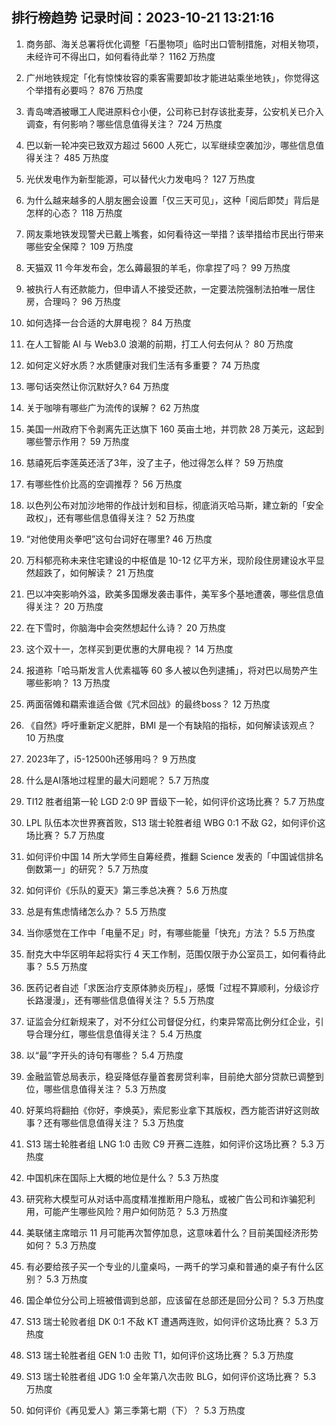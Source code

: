 
## 排行榜趋势 记录时间：2023-10-21 13:21:16
  
  1. 商务部、海关总署将优化调整「石墨物项」临时出口管制措施，对相关物项，未经许可不得出口，如何看待此举？ 1162 万热度
    
  2. 广州地铁规定「化有惊悚妆容的乘客需要卸妆才能进站乘坐地铁」，你觉得这个举措有必要吗？ 876 万热度
    
  3. 青岛啤酒被曝工人爬进原料仓小便，公司称已封存该批麦芽，公安机关已介入调查，有何影响？哪些信息值得关注？ 724 万热度
    
  4. 巴以新一轮冲突已致双方超过 5600 人死亡，以军继续空袭加沙，哪些信息值得关注？ 485 万热度
    
  5. 光伏发电作为新型能源，可以替代火力发电吗？ 127 万热度
    
  6. 为什么越来越多的人朋友圈会设置「仅三天可见」，这种「阅后即焚」背后是怎样的心态？ 118 万热度
    
  7. 网友乘地铁发现警犬已戴上嘴套，如何看待这一举措？该举措给市民出行带来哪些安全保障？ 109 万热度
    
  8. 天猫双 11 今年发布会，怎么薅最狠的羊毛，你拿捏了吗？ 99 万热度
    
  9. 被执行人有还款能力，但申请人不接受还款，一定要法院强制法拍唯一居住房，合理吗？ 96 万热度
    
  10. 如何选择一台合适的大屏电视？ 84 万热度
    
  11. 在人工智能 AI 与 Web3.0 浪潮的前期，打工人何去何从？ 80 万热度
    
  12. 如何定义好水质？水质健康对我们生活有多重要？ 74 万热度
    
  13. 哪句话突然让你沉默好久? 64 万热度
    
  14. 关于咖啡有哪些广为流传的误解？ 62 万热度
    
  15. 美国一州政府下令剥离先正达旗下 160 英亩土地，并罚款 28 万美元，这起到哪些警示作用？ 59 万热度
    
  16. 慈禧死后李莲英还活了3年，没了主子，他过得怎么样？ 59 万热度
    
  17. 有哪些性价比高的空调推荐？ 56 万热度
    
  18. 以色列公布对加沙地带的作战计划和目标，彻底消灭哈马斯，建立新的「安全政权」，还有哪些信息值得关注？ 52 万热度
    
  19. “对他使用炎拳吧”这句台词好在哪里? 46 万热度
    
  20. 万科郁亮称未来住宅建设的中枢值是 10-12 亿平方米，现阶段住房建设水平显然超跌了，如何解读？ 21 万热度
    
  21. 巴以冲突影响外溢，欧美多国爆发袭击事件，美军多个基地遭袭，哪些信息值得关注？ 20 万热度
    
  22. 在下雪时，你脑海中会突然想起什么诗？ 20 万热度
    
  23. 这个双十一，怎样买到更优惠的大屏电视？ 14 万热度
    
  24. 报道称「哈马斯发言人优素福等 60 多人被以色列逮捕」，将对巴以局势产生哪些影响？ 13 万热度
    
  25. 两面宿傩和羂索谁适合做《咒术回战》的最终boss？ 12 万热度
    
  26. 《自然》呼吁重新定义肥胖，BMI 是一个有缺陷的指标，如何解读该观点？ 10 万热度
    
  27. 2023年了，i5-12500h还够用吗？ 9 万热度
    
  28. 什么是AI落地过程里的最大问题呢？ 5.7 万热度
    
  29. TI12 胜者组第一轮 LGD 2:0 9P 晋级下一轮，如何评价这场比赛？ 5.7 万热度
    
  30. LPL 队伍本次世界赛首败，S13 瑞士轮胜者组 WBG 0:1 不敌 G2，如何评价这场比赛？ 5.7 万热度
    
  31. 如何评价中国 14 所大学师生自筹经费，推翻 Science 发表的「中国诚信排名倒数第一」的研究？ 5.7 万热度
    
  32. 如何评价《乐队的夏天》第三季总决赛？ 5.6 万热度
    
  33. 总是有焦虑情绪怎么办？ 5.5 万热度
    
  34. 当你感觉在工作中「电量不足」时，有哪些能量「快充」方法？ 5.5 万热度
    
  35. 耐克大中华区明年起将实行 4 天工作制，范围仅限于办公室员工，如何看待此事？ 5.5 万热度
    
  36. 医药记者自述「求医治疗支原体肺炎历程」，感慨「过程不算顺利，分级诊疗长路漫漫」，还有哪些信息值得关注？ 5.5 万热度
    
  37. 证监会分红新规来了，对不分红公司督促分红，约束异常高比例分红企业，引导合理分红，哪些信息值得关注？ 5.4 万热度
    
  38. 以“最”字开头的诗句有哪些？ 5.4 万热度
    
  39. 金融监管总局表示，稳妥降低存量首套房贷利率，目前绝大部分贷款已调整到位，哪些信息值得关注？ 5.3 万热度
    
  40. 好莱坞将翻拍《你好，李焕英》，索尼影业拿下其版权，西方能否讲好这则故事？还有哪些信息值得关注？ 5.3 万热度
    
  41. S13 瑞士轮胜者组 LNG 1:0 击败 C9 开赛二连胜，如何评价这场比赛？ 5.3 万热度
    
  42. 中国机床在国际上大概的地位是什么？ 5.3 万热度
    
  43. 研究称大模型可从对话中高度精准推断用户隐私，或被广告公司和诈骗犯利用，可能产生哪些风险？用户如何防范？ 5.3 万热度
    
  44. 美联储主席暗示 11 月可能再次暂停加息，这意味着什么？目前美国经济形势如何？ 5.3 万热度
    
  45. 有必要给孩子买一个专业的儿童桌吗，一两千的学习桌和普通的桌子有什么区别？ 5.3 万热度
    
  46. 国企单位分公司上班被借调到总部，应该留在总部还是回分公司？ 5.3 万热度
    
  47. S13 瑞士轮败者组 DK 0:1 不敌 KT 遭遇两连败，如何评价这场比赛？ 5.3 万热度
    
  48. S13 瑞士轮胜者组 GEN 1:0 击败 T1，如何评价这场比赛？ 5.3 万热度
    
  49. S13 瑞士轮胜者组 JDG 1:0 全年第八次击败 BLG，如何评价这场比赛？ 5.3 万热度
    
  50. 如何评价《再见爱人》第三季第七期（下）？ 5.3 万热度
    